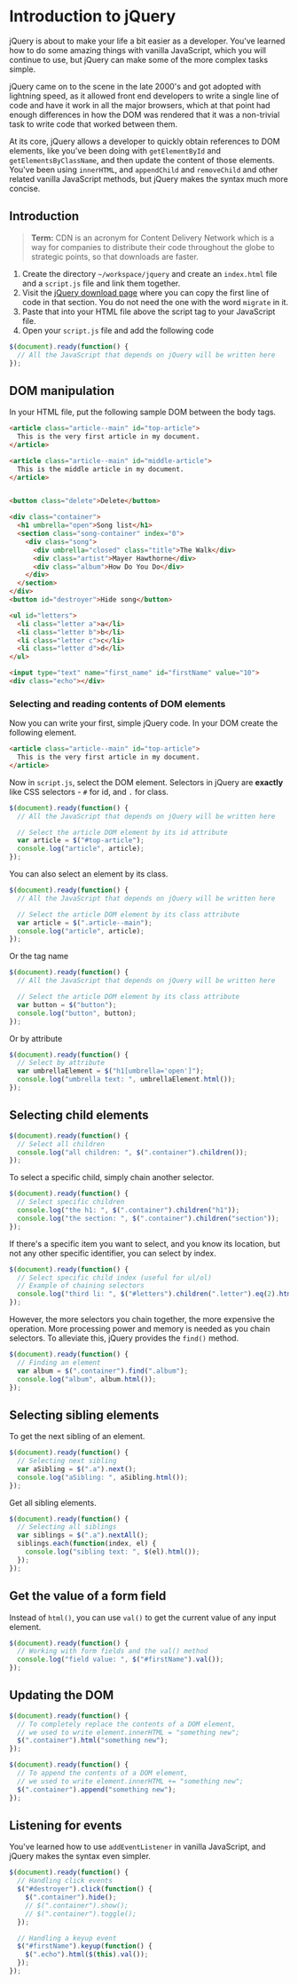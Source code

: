 # Introduction to jQuery

jQuery is about to make your life a bit easier as a developer. You've learned how to do some amazing things with vanilla JavaScript, which you will continue to use, but jQuery can make some of the more complex tasks simple.

jQuery came on to the scene in the late 2000's and got adopted with lightning speed, as it allowed front end developers to write a single line of code and have it work in all the major browsers, which at that point had enough differences in how the DOM was rendered that it was a non-trivial task to write code that worked between them.

At its core, jQuery allows a developer to quickly obtain references to DOM elements, like you've been doing with `getElementById` and `getElementsByClassName`, and then update the content of those elements. You've been using `innerHTML`, and `appendChild` and `removeChild` and other related vanilla JavaScript methods, but jQuery makes the syntax much more concise.

## Introduction

> **Term:** CDN is an acronym for Content Delivery Network which is a way for companies to distribute their code throughout the globe to strategic points, so that downloads are faster.

1. Create the directory `~/workspace/jquery` and create an `index.html` file and a `script.js` file and link them together.
1. Visit the [jQuery download page](https://jquery.com/download/#using-jquery-with-a-cdn) where you can copy the first line of code in that section. You do not need the one with the word `migrate` in it.
1. Paste that into your HTML file above the script tag to your JavaScript file.
1. Open your `script.js` file and add the following code
```js
$(document).ready(function() {
  // All the JavaScript that depends on jQuery will be written here
});
```

## DOM manipulation

In your HTML file, put the following sample DOM between the body tags.

```html
<article class="article--main" id="top-article">
  This is the very first article in my document.
</article>

<article class="article--main" id="middle-article">
  This is the middle article in my document.
</article>


<button class="delete">Delete</button>

<div class="container">
  <h1 umbrella="open">Song list</h1>
  <section class="song-container" index="0">
    <div class="song">
      <div umbrella="closed" class="title">The Walk</div>
      <div class="artist">Mayer Hawthorne</div>
      <div class="album">How Do You Do</div>
    </div>
  </section>
</div>
<button id="destroyer">Hide song</button>

<ul id="letters">
  <li class="letter a">a</li>
  <li class="letter b">b</li>
  <li class="letter c">c</li>
  <li class="letter d">d</li>
</ul>

<input type="text" name="first_name" id="firstName" value="10">
<div class="echo"></div>
```

### Selecting and reading contents of DOM elements

Now you can write your first, simple jQuery code. In your DOM create the following element.

```html
<article class="article--main" id="top-article">
  This is the very first article in my document.
</article>
```

Now in `script.js`, select the DOM element. Selectors in jQuery are **exactly** like CSS selectors - `#` for id, and `.` for class.

```js
$(document).ready(function() {
  // All the JavaScript that depends on jQuery will be written here

  // Select the article DOM element by its id attribute
  var article = $("#top-article");
  console.log("article", article);
});
```

You can also select an element by its class.

```js
$(document).ready(function() {
  // All the JavaScript that depends on jQuery will be written here

  // Select the article DOM element by its class attribute
  var article = $(".article--main");
  console.log("article", article);
});
```

Or the tag name

```js
$(document).ready(function() {
  // All the JavaScript that depends on jQuery will be written here

  // Select the article DOM element by its class attribute
  var button = $("button");
  console.log("button", button);
});
```

Or by attribute

```js
$(document).ready(function() {
  // Select by attribute
  var umbrellaElement = $("h1[umbrella='open']");
  console.log("umbrella text: ", umbrellaElement.html());
});
```

## Selecting child elements

```js
$(document).ready(function() {
  // Select all children
  console.log("all children: ", $(".container").children());
});
```

To select a specific child, simply chain another selector.

```js
$(document).ready(function() {
  // Select specific children
  console.log("the h1: ", $(".container").children("h1"));
  console.log("the section: ", $(".container").children("section"));
});
```

If there's a specific item you want to select, and you know its location, but not any other specific identifier, you can select by index.

```js
$(document).ready(function() {
  // Select specific child index (useful for ul/ol)
  // Example of chaining selectors
  console.log("third li: ", $("#letters").children(".letter").eq(2).html());
});
```

However, the more selectors you chain together, the more expensive the operation. More processing power and memory is needed as you chain selectors. To alleviate this, jQuery provides the `find()` method.

```js
$(document).ready(function() {
  // Finding an element
  var album = $(".container").find(".album");
  console.log("album", album.html());
});
```

## Selecting sibling elements

To get the next sibling of an element.

```js
$(document).ready(function() {
  // Selecting next sibling
  var aSibling = $(".a").next();
  console.log("aSibling: ", aSibling.html());
});
```

Get all sibling elements.

```js
$(document).ready(function() {
  // Selecting all siblings
  var siblings = $(".a").nextAll();
  siblings.each(function(index, el) {
    console.log("sibling text: ", $(el).html());
  });
});
```

## Get the value of a form field

Instead of `html()`, you can use `val()` to get the current value of any input element.

```js
$(document).ready(function() {
  // Working with form fields and the val() method
  console.log("field value: ", $("#firstName").val());
});
```

## Updating the DOM

```js
$(document).ready(function() {
  // To completely replace the contents of a DOM element,
  // we used to write element.innerHTML = "something new";
  $(".container").html("something new");
});
```

```js
$(document).ready(function() {
  // To append the contents of a DOM element,
  // we used to write element.innerHTML += "something new";
  $(".container").append("something new");
});
```

## Listening for events

You've learned how to use `addEventListener` in vanilla JavaScript, and jQuery makes the syntax even simpler.

```js
$(document).ready(function() {
  // Handling click events
  $("#destroyer").click(function() {
    $(".container").hide();
    // $(".container").show();
    // $(".container").toggle();
  });

  // Handling a keyup event
  $("#firstName").keyup(function() {
    $(".echo").html($(this).val());
  });
});
```
